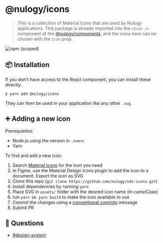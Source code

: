# @nulogy/icons

> This is a collection of Material Icons that are used by Nulogy applications. This package is already imported into the `<Icon />` component of the [@nulogy/components](https://github.com/nulogy/design-system/tree/master/components), and the icons here can be chosen with the `icon` prop.

![npm (scoped)](https://img.shields.io/npm/v/@nulogy/css.svg)

## 📦 Installation

If you don't have access to the React component, you can install these directly:

`$ yarn add @nulogy/icons`

They can then be used in your application like any other `.svg`.

## ➕ Adding a new icon

Prerequisites:
- Node.js using the version in `.nvmrc`
- Yarn

To find and add a new icon:

1. Search [Material Icons](https://material.io/resources/icons/) for the icon you need
2. In Figma, use the Material Design Icons plugin to add the icon to a document. Export the icon as SVG
3. Clone this repo (`git clone https://github.com/nulogy/nds-icons.git`)
4. Install dependencies by running `yarn`
5. Place SVG in `assets/` folder with the desired icon name (in camelCase)
6. run `yarn && yarn build` to make the icon available to use
7. Commit the changes using a [conventional commits](https://www.conventionalcommits.org/en/v1.0.0/) message
8. Submit PR

## 💬 Questions

- [#design-system](slack://channel?team=T024N2KKA&id=CBAFQ4X7X)
